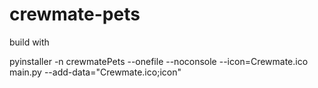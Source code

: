 # crewmate-pets

build with

pyinstaller -n crewmatePets --onefile --noconsole --icon=Crewmate.ico main.py --add-data="Crewmate.ico;icon"